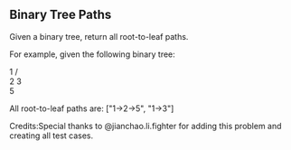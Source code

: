 Binary Tree Paths 
---


Given a binary tree, return all root-to-leaf paths.


For example, given the following binary tree:



   1
 /   \
2     3
 \
  5



All root-to-leaf paths are:
["1->2->5", "1->3"]


Credits:Special thanks to @jianchao.li.fighter for adding this problem and creating all test cases.

